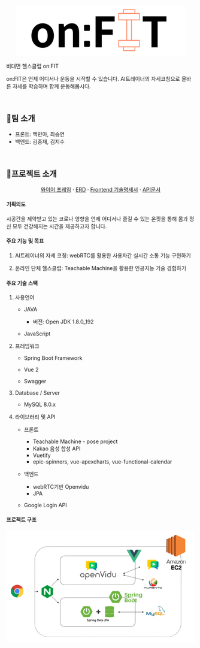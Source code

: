  <p align="center">
      <img src="README.assets/image-20220216213346733.png"/>

비대면 헬스클럽 on:FIT

on:FIT은 언제 어디서나 운동을 시작할 수 있습니다. AI트레이너의 자세코칭으로 올바른 자세를 학습하며 함께 운동해봅시다.

​	  

## :muscle:팀 소개

- 프론트: 백민아, 최승연
- 백엔드: 김중재, 김지수

​		 

## :muscle:프로젝트 소개

  <p align="center">
<a href="README.assets/와이어프레임.pdf">와이어 프레임</a>	·	<a href="README.assets/ERD.pdf">ERD</a>	·	
      <a href="README.assets/기술명세서.pdf">Frontend 기술명세서</a>    · 	<a href="README.assets/API문서.pdf">API문서</a>

#### 기획의도

시공간을 제약받고 있는 코로나 영향을 언제 어디서나 즐길 수 있는 온핏을 통해 몸과 정신 모두 건강해지는 시간을 제공하고자 합니다.



#### 주요 기능 및 목표

1. AI트레이너의 자세 코칭: webRTC를 활용한 사용자간 실시간 소통 기능 구현하기

2. 온라인 단체 헬스클럽: Teachable Machine을 활용한 인공지능 기술 경험하기

    

#### 주요 기술 스택

1. 사용언어
   - JAVA
     - 버전: Open JDK 1.8.0_192
     
   - JavaScript

      

2. 프레임워크
   - Spring Boot Framework

   - Vue 2

   - Swagger

      

3. Database / Server
   - MySQL 8.0.x

      

4. 라이브러리 및 API
   - 프론트
     - Teachable Machine - pose project
     - Kakao 음성 합성 API
     - Vuetify
     - epic-spinners, vue-apexcharts, vue-functional-calendar

   - 백엔드
     - webRTC기반 Openvidu
     - JPA

   - Google Login API

      

#### 프로젝트 구조

![img](README.assets/q9gk1-BoyRrSB3OkEmGtaq4vwRzBgNV7_NMtW8lfQGIB-8doSjcjBvUKRTlVPInZ6zd8dLFTx89WxTne48RzP6o7l3QfPga8AowSMJgipq_XbediAyQpZGkkyFtFF70GW8qhFkFh8RJT.png)

